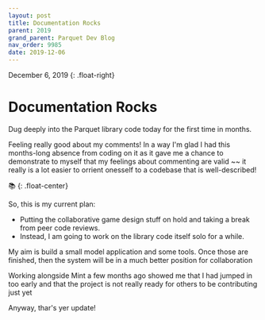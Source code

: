 ```yaml
---
layout: post
title: Documentation Rocks
parent: 2019
grand_parent: Parquet Dev Blog
nav_order: 9985
date: 2019-12-06
---
```

December 6, 2019
{: .float-right}

# Documentation Rocks

Dug deeply into the Parquet library code today for the first time in months.

Feeling really good about my comments!
In a way I'm glad I had this months-long absence from coding on it as it gave me a chance to demonstrate to myself that my feelings about commenting are valid ~~
it really is a lot easier to orrient onesself to a codebase that is well-described!

📚
{: .float-center}

So, this is my current plan:

- Putting the collaborative game design stuff on hold and taking a break from peer code reviews.
- Instead, I am going to work on the library code itself solo for a while.

My aim is build a small model application and some tools.
Once those are finished, then the system will be in a much better position for collaboration

Working alongside Mint a few months ago showed me that I had jumped in too early and that the project is not really ready for others to be contributing just yet

Anyway, thar's yer update!
